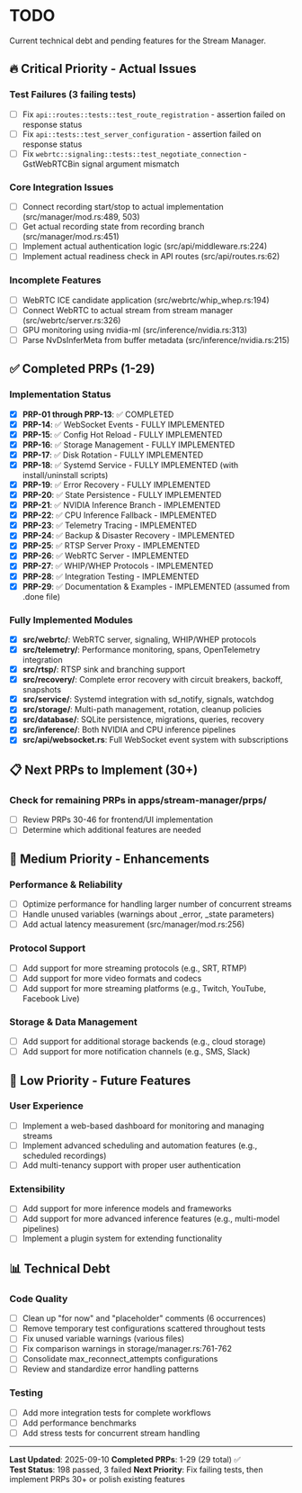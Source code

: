 # TODO

Current technical debt and pending features for the Stream Manager.

## 🔥 Critical Priority - Actual Issues

### Test Failures (3 failing tests)
- [ ] Fix `api::routes::tests::test_route_registration` - assertion failed on response status
- [ ] Fix `api::tests::test_server_configuration` - assertion failed on response status  
- [ ] Fix `webrtc::signaling::tests::test_negotiate_connection` - GstWebRTCBin signal argument mismatch

### Core Integration Issues
- [ ] Connect recording start/stop to actual implementation (src/manager/mod.rs:489, 503)
- [ ] Get actual recording state from recording branch (src/manager/mod.rs:451)
- [ ] Implement actual authentication logic (src/api/middleware.rs:224)
- [ ] Implement actual readiness check in API routes (src/api/routes.rs:62)

### Incomplete Features
- [ ] WebRTC ICE candidate application (src/webrtc/whip_whep.rs:194)
- [ ] Connect WebRTC to actual stream from stream manager (src/webrtc/server.rs:326)
- [ ] GPU monitoring using nvidia-ml (src/inference/nvidia.rs:313)
- [ ] Parse NvDsInferMeta from buffer metadata (src/inference/nvidia.rs:215)

## ✅ Completed PRPs (1-29)

### Implementation Status
- [x] **PRP-01 through PRP-13**: ✅ COMPLETED
- [x] **PRP-14**: ✅ WebSocket Events - FULLY IMPLEMENTED
- [x] **PRP-15**: ✅ Config Hot Reload - FULLY IMPLEMENTED
- [x] **PRP-16**: ✅ Storage Management - FULLY IMPLEMENTED
- [x] **PRP-17**: ✅ Disk Rotation - FULLY IMPLEMENTED
- [x] **PRP-18**: ✅ Systemd Service - FULLY IMPLEMENTED (with install/uninstall scripts)
- [x] **PRP-19**: ✅ Error Recovery - FULLY IMPLEMENTED
- [x] **PRP-20**: ✅ State Persistence - FULLY IMPLEMENTED
- [x] **PRP-21**: ✅ NVIDIA Inference Branch - IMPLEMENTED
- [x] **PRP-22**: ✅ CPU Inference Fallback - IMPLEMENTED
- [x] **PRP-23**: ✅ Telemetry Tracing - IMPLEMENTED
- [x] **PRP-24**: ✅ Backup & Disaster Recovery - IMPLEMENTED
- [x] **PRP-25**: ✅ RTSP Server Proxy - IMPLEMENTED
- [x] **PRP-26**: ✅ WebRTC Server - IMPLEMENTED
- [x] **PRP-27**: ✅ WHIP/WHEP Protocols - IMPLEMENTED
- [x] **PRP-28**: ✅ Integration Testing - IMPLEMENTED
- [x] **PRP-29**: ✅ Documentation & Examples - IMPLEMENTED (assumed from .done file)

### Fully Implemented Modules
- [x] **src/webrtc/**: WebRTC server, signaling, WHIP/WHEP protocols
- [x] **src/telemetry/**: Performance monitoring, spans, OpenTelemetry integration
- [x] **src/rtsp/**: RTSP sink and branching support
- [x] **src/recovery/**: Complete error recovery with circuit breakers, backoff, snapshots
- [x] **src/service/**: Systemd integration with sd_notify, signals, watchdog
- [x] **src/storage/**: Multi-path management, rotation, cleanup policies
- [x] **src/database/**: SQLite persistence, migrations, queries, recovery
- [x] **src/inference/**: Both NVIDIA and CPU inference pipelines
- [x] **src/api/websocket.rs**: Full WebSocket event system with subscriptions

## 📋 Next PRPs to Implement (30+)

### Check for remaining PRPs in apps/stream-manager/prps/
- [ ] Review PRPs 30-46 for frontend/UI implementation
- [ ] Determine which additional features are needed

## 🔧 Medium Priority - Enhancements

### Performance & Reliability
- [ ] Optimize performance for handling larger number of concurrent streams
- [ ] Handle unused variables (warnings about _error, _state parameters)
- [ ] Add actual latency measurement (src/manager/mod.rs:256)

### Protocol Support
- [ ] Add support for more streaming protocols (e.g., SRT, RTMP)
- [ ] Add support for more video formats and codecs
- [ ] Add support for more streaming platforms (e.g., Twitch, YouTube, Facebook Live)

### Storage & Data Management  
- [ ] Add support for additional storage backends (e.g., cloud storage)
- [ ] Add support for more notification channels (e.g., SMS, Slack)

## 🌟 Low Priority - Future Features

### User Experience
- [ ] Implement a web-based dashboard for monitoring and managing streams
- [ ] Implement advanced scheduling and automation features (e.g., scheduled recordings)
- [ ] Add multi-tenancy support with proper user authentication

### Extensibility
- [ ] Add support for more inference models and frameworks
- [ ] Add support for more advanced inference features (e.g., multi-model pipelines)
- [ ] Implement a plugin system for extending functionality

## 📊 Technical Debt

### Code Quality
- [ ] Clean up "for now" and "placeholder" comments (6 occurrences)
- [ ] Remove temporary test configurations scattered throughout tests
- [ ] Fix unused variable warnings (various files)
- [ ] Fix comparison warnings in storage/manager.rs:761-762
- [ ] Consolidate max_reconnect_attempts configurations
- [ ] Review and standardize error handling patterns

### Testing
- [ ] Add more integration tests for complete workflows
- [ ] Add performance benchmarks
- [ ] Add stress tests for concurrent stream handling

---

**Last Updated**: 2025-09-10
**Completed PRPs**: 1-29 (29 total) ✅  
**Test Status**: 198 passed, 3 failed
**Next Priority**: Fix failing tests, then implement PRPs 30+ or polish existing features